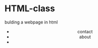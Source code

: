 # HTML-class
bulding a webpage in html

<!DOCTYPE html>
<html lang="en">
<head>
    <meta charset="UTF-8">
    <meta name="viewport" contant="width=device-width, initial-
    <meta http-equiv="X-UA-Compatible" content="ie=edge">
    <title>Green Clean</title>
    <head>  
        <header>
            <nav>   
                <ul>
                    <li><a href="></a>Home</li>
                    <li><a href="></a>contact</li>
                    <li><a href="></a>banking</li>
                    <li><a href="></a>about</li>
                    <li><a href="></a>testimonials</li>
                </ul>
            </nav>
        </header>
    </head>
    <article>
        <h1>Home</h1>
        <p></p>
    </article>
    <article>
        <h1>Contact</h1>
        <p>please make appointments through the main office located just on the corner. </p>
    </article>
      <article>
        <h1>Banking</h1>
        <p>we utilize only the most trustworthy banks located in switzerland </p>
    </article>
    <article>
        <h1>About</h1>
        <p>whith 20 years expierence we have a 80%</p>
    </article>
